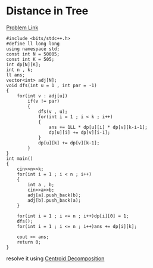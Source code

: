 # Distance in Tree

[Problem Link](https://codeforces.com/contest/161/problem/D)

```
#include <bits/stdc++.h>
#define ll long long
using namespace std;
const int N = 50005;
const int K = 505;
int dp[N][K];
int n , k;
ll ans;
vector<int> adj[N];
void dfs(int u = 1 , int par = -1)
{
    for(int v : adj[u])
        if(v != par)
        {
            dfs(v , u);
            for(int i = 1 ; i < k ; i++)
            {
                ans += 1LL * dp[u][i] * dp[v][k-i-1];
                dp[u][i] += dp[v][i-1];
            }
            dp[u][k] += dp[v][k-1];
        }
}
int main()
{
    cin>>n>>k;
    for(int i = 1 ; i < n ; i++)
    {
        int a , b;
        cin>>a>>b;
        adj[a].push_back(b);
        adj[b].push_back(a);
    }

    for(int i = 1 ; i <= n ; i++)dp[i][0] = 1;
    dfs();
    for(int i = 1 ; i <= n ; i++)ans += dp[i][k];
    
    cout << ans;
    return 0;
}
```

resolve it using [Centroid Decomposition](https://codeforces.com/blog/entry/52492)
